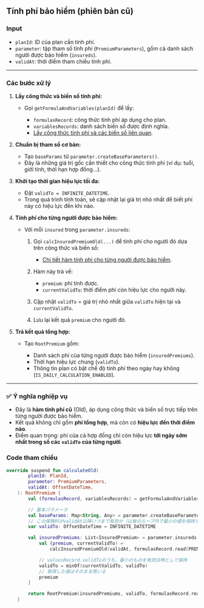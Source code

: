 ## Tính phí bảo hiểm (phiên bản cũ)

### Input

* `planId`: ID của plan cần tính phí.
* `parameter`: tập tham số tính phí (`PremiumParameters`), gồm cả danh sách người được bảo hiểm (`insureds`).
* `validAt`: thời điểm tham chiếu tính phí.

---

### Các bước xử lý

1. **Lấy công thức và biến số tính phí:**

    * Gọi `getFormulaAndVariables(planId)` để lấy:
 
        * `formulasRecord`: công thức tính phí áp dụng cho plan.
        * `variablesRecords`: danh sách biến số được định nghĩa.
        * [Lấy công thức tính phí và các biến số liên quan](getFormulaAndVariables/index.md).

2. **Chuẩn bị tham số cơ bản:**

    * Tạo `baseParams` từ `parameter.createBaseParameters()`.
    * Đây là những giá trị gốc cần thiết cho công thức tính phí (ví dụ: tuổi, giới tính, thời hạn hợp đồng...).

3. **Khởi tạo thời gian hiệu lực tối đa:**

    * Đặt `validTo = INFINITE_DATETIME`.
    * Trong quá trình tính toán, sẽ cập nhật lại giá trị nhỏ nhất để biết phí này có hiệu lực đến khi nào.

4. **Tính phí cho từng người được bảo hiểm:**

    * Với mỗi `insured` trong `parameter.insureds`:

        1. Gọi `calcInsuredPremiumOld(...)` để tính phí cho người đó dựa trên công thức và biến số:
            * [Chi tiết hàm tính phí cho từng người được bảo hiểm](calcInsuredPremiumOld/index.md).
        2. Hàm này trả về:

            * `premium`: phí tính được.
            * `currentValidTo`: thời điểm phí còn hiệu lực cho người này.
        3. Cập nhật `validTo` = giá trị nhỏ nhất giữa `validTo` hiện tại và `currentValidTo`.
        4. Lưu lại kết quả `premium` cho người đó.

5. **Trả kết quả tổng hợp:**

    * Tạo `RootPremium` gồm:

        * Danh sách phí của từng người được bảo hiểm (`insuredPremiums`).
        * Thời hạn hiệu lực chung (`validTo`).
        * Thông tin plan có bật chế độ tính phí theo ngày hay không (`IS_DAILY_CALCULATION_ENABLED`).

---

### ✅ Ý nghĩa nghiệp vụ

* Đây là **hàm tính phí cũ** (Old), áp dụng công thức và biến số trực tiếp trên từng người được bảo hiểm.
* Kết quả không chỉ gồm **phí tổng hợp**, mà còn có **hiệu lực đến thời điểm nào**.
* Điểm quan trọng: phí của cả hợp đồng chỉ còn hiệu lực **tới ngày sớm nhất trong số các `validTo` của từng người**.

### Code tham chiếu

```kotlin
override suspend fun calculateOld(
        planId: PlanId,
        parameter: PremiumParameters,
        validAt: OffsetDateTime,
    ): RootPremium {
        val (formulasRecord, variablesRecords) = getFormulaAndVariables(planId)

        // 基本パラメータ
        val baseParams: Map<String, Any> = parameter.createBaseParameters()
        // この保険料がvalidAt以降いつまで有効か（以後のループ内で最小の値を保持する）
        var validTo: OffsetDateTime = INFINITE_DATETIME

        val insuredPremiums: List<InsuredPremium> = parameter.insureds.map { insured ->
            val (premium, currentValidTo) =
                calcInsuredPremiumOld(validAt, formulasRecord.read(PREMIUM_FORMULAS.FORMULA), variablesRecords, baseParams, insured)

            // valuesRecord.validToのうち、最小のものを有効日時として保持
            validTo = minOf(currentValidTo, validTo)
            // 取得した値はそのまま用いる
            premium
        }

        return RootPremium(insuredPremiums, validTo, formulasRecord.read(PLANS.IS_DAILY_CALCULATION_ENABLED))
    }
```